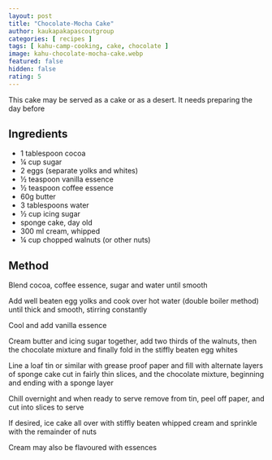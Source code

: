 ```yaml
---
layout: post
title: "Chocolate-Mocha Cake"
author: kaukapakapascoutgroup
categories: [ recipes ]
tags: [ kahu-camp-cooking, cake, chocolate ]
image: kahu-chocolate-mocha-cake.webp
featured: false
hidden: false
rating: 5
---
```


This cake may be served as a cake or as a desert. It needs preparing the day before

## Ingredients

* 1 tablespoon cocoa
* ¼ cup sugar
* 2 eggs (separate yolks and whites)
* ½ teaspoon vanilla essence
* ½ teaspoon coffee essence
* 60g butter
* 3 tablespoons water
* ½ cup icing sugar
* sponge cake, day old
* 300 ml cream, whipped
* ¼ cup chopped walnuts (or other nuts)

## Method

Blend cocoa, coffee essence, sugar and water until smooth

Add well beaten egg yolks and cook over hot water (double boiler method) until thick and smooth, stirring constantly

Cool and add vanilla essence

Cream butter and icing sugar together, add two thirds of the walnuts, then the chocolate mixture and finally fold in the stiffly beaten egg whites

Line a loaf tin or similar with grease proof paper and fill with alternate layers of sponge cake cut in fairly thin slices, and the chocolate mixture, beginning and ending with a sponge layer

Chill overnight and when ready to serve remove from tin, peel off paper, and cut into slices to serve

If desired, ice cake all over with stiffly beaten whipped cream and sprinkle with the remainder of nuts

Cream may also be flavoured with essences
